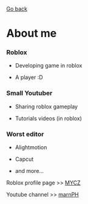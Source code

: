 [Go back](https://marnyyy.github.io/)

# About me
### Roblox
- Developing game in roblox 

- A player :D

### Small Youtuber
- Sharing roblox gameplay

- Tutorials videos (in roblox)

### Worst editor 

- Alightmotion

- Capcut

- and more...

Roblox profile page >> [MYCZ](https://www.roblox.com/users/1517044563/profile)

Youtube channel >> [marnPH](https://www.youtube.com/results?search_query=marnph)
